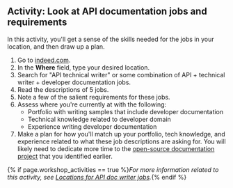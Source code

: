 ## <i class="fa fa-user-circle"></i> Activity: Look at API documentation jobs and requirements

In this activity, you'll get a sense of the skills needed for the jobs in your location, and then draw up a plan.

1.  Go to [indeed.com](https://www.indeed.com/).
2.  In the **Where** field, type your desired location.
3.  Search for "API technical writer" or some combination of API + technical writer + developer documentation jobs.
4.  Read the descriptions of 5 jobs.
5.  Note a few of the salient requirements for these jobs.
6.  Assess where you're currently at with the following:
    *  Portfolio with writing samples that include developer documentation
    *  Technical knowledge related to developer domain
    *  Experience writing developer documentation
7.  Make a plan for how you'll match up your portfolio, tech knowledge, and experience related to what these job descriptions are asking for. You will likely need to dedicate more time to the [open-source documentation project](docapis_find_open_source_project.html) that you identified earlier.

{% if page.workshop_activities == true %}*For more information related to this activity, see [Locations for API doc writer jobs](jobapis_location.html).*{% endif %}
